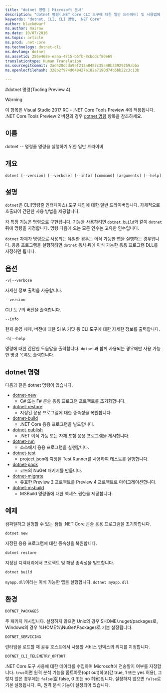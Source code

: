 ```yaml
---
title: "dotnet 명령 | Microsoft 문서"
description: "dotnet 명령(.NET Core CLI 도구에 대한 일반 드라이버) 및 사용법에 대해 알아봅니다."
keywords: "dotnet, CLI, CLI 명령, .NET Core"
author: blackdwarf
ms.author: mairaw
ms.date: 10/07/2016
ms.topic: article
ms.prod: .net-core
ms.technology: dotnet-cli
ms.devlang: dotnet
ms.assetid: 256e468e-eaaa-4715-b5fb-8cbddcf80e69
translationtype: Human Translation
ms.sourcegitcommit: 2ad428dcda9ef213a8487c35a48b33929259abba
ms.openlocfilehash: 328b2f974d048427a182a7190d74b5bb22c3c13b

---
```


#<a name="dotnet-command-tooling-preview-4"></a>dotnet 명령(Tooling Preview 4)

> [!WARNING]
> 이 항목은 Visual Studio 2017 RC - .NET Core Tools Preview 4에 적용됩니다. .NET Core Tools Preview 2 버전의 경우 [dotnet 명령](../../tools/dotnet.md) 항목을 참조하세요.

## <a name="name"></a>이름

dotnet -- 명령줄 명령을 실행하기 위한 일반 드라이버

## <a name="synopsis"></a>개요

`dotnet [--version] [--verbose] [--info] [command] [arguments] [--help]`

## <a name="description"></a>설명
`dotnet`은 CLI(명령줄 인터페이스) 도구 체인에 대한 일반 드라이버입니다. 자체적으로 호출되어 간단한 사용 방법을 제공합니다. 

각 특정 기능은 명령으로 구현됩니다. 기능을 사용하려면 [`dotnet build`](dotnet-build.md)와 같이 `dotnet`뒤에 명령을 지정합니다. 명령 다음에 오는 모든 인수는 고유한 인수입니다. 

`dotnet` 자체가 명령으로 사용되는 유일한 경우는 이식 가능한 앱을 실행하는 경우입니다. 응용 프로그램을 실행하려면 `dotnet` 동사 뒤에 이식 가능한 응용 프로그램 DLL를 지정하면 됩니다.    

## <a name="options"></a>옵션

`-v|--verbose`

자세한 정보 출력을 사용합니다.

`--version`

CLI 도구의 버전을 출력합니다.

`--info`

현재 운영 체제, 버전에 대한 SHA 커밋 등 CLI 도구에 대한 자세한 정보를 출력합니다. 

`-h|--help`

명령에 대한 간단한 도움말을 출력합니다. `dotnet`과 함께 사용되는 경우에만 사용 가능한 명령 목록도 출력합니다.  

## <a name="dotnet-commands"></a>dotnet 명령

다음과 같은 dotnet 명령이 있습니다.

* [dotnet-new](dotnet-new.md)
   * C# 또는 F# 콘솔 응용 프로그램 프로젝트를 초기화합니다.
* [dotnet-restore](dotnet-restore.md)
  * 지정된 응용 프로그램에 대한 종속성을 복원합니다. 
* [dotnet-build](dotnet-build.md)
  * .NET Core 응용 프로그램을 빌드합니다.
* [dotnet-publish](dotnet-publish.md)
   * .NET 이식 가능 또는 자체 포함 응용 프로그램을 게시합니다.
* [dotnet-run](dotnet-run.md)
   * 소스에서 응용 프로그램을 실행합니다.
* [dotnet-test](dotnet-test.md)
   * project.json에 지정된 Test Runner를 사용하여 테스트를 실행합니다.
* [dotnet-pack](dotnet-pack.md)
   * 코드의 NuGet 패키지를 만듭니다.
* [dotnet-migrate](dotnet-migrate.md)
   * 유효한 Preview 2 프로젝트를 Preview 4 프로젝트로 마이그레이션합니다.
* [dotnet-msbuild](dotnet-msbuild.md)
   * MSBuild 명령줄에 대한 액세스 권한을 제공합니다.

## <a name="examples"></a>예제

컴파일하고 실행할 수 있는 샘플 .NET Core 콘솔 응용 프로그램을 초기화합니다.

`dotnet new`

지정된 응용 프로그램에 대한 종속성을 복원합니다.

`dotnet restore`

지정된 디렉터리에서 프로젝트 및 해당 종속성을 빌드합니다. 

`dotnet build`

`myapp.dll`이라는 이식 가능한 앱을 실행합니다. `dotnet myapp.dll`

## <a name="environment"></a>환경 

`DOTNET_PACKAGES`

주 패키지 캐시입니다. 설정하지 않으면 Unix의 경우 $HOME/.nuget/packages로, Windows의 경우 %HOME%\NuGet\Packages로 기본 설정됩니다.

`DOTNET_SERVICING`

런타임을 로드할 때 공유 호스트에서 사용할 서비스 인덱스의 위치를 지정합니다.

`DOTNET_CLI_TELEMETRY_OPTOUT`

.NET Core 도구 사용에 대한 데이터를 수집하여 Microsoft에 전송할지 여부를 지정합니다. `true`이면 원격 분석 기능을 옵트아웃(opt out)하고(값 true, 1 또는 yes 허용), 그렇지 않은 경우에는 `false`(값 false, 0 또는 no 허용)입니다. 설정하지 않으면 `false`로 기본 설정됩니다. 즉, 원격 분석 기능이 설정되어 있습니다.




<!--HONumber=Jan17_HO3-->


